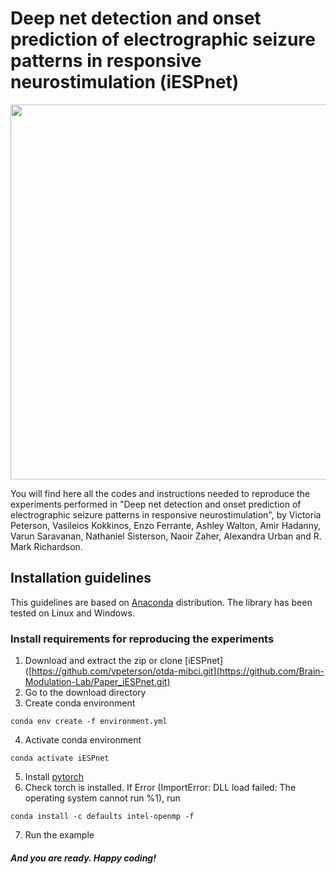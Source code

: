 # Deep net detection and onset prediction of electrographic seizure patterns in responsive neurostimulation (iESPnet)
<p align="center">
<img src="Images/OTDA_workflow.png" width="600">
</p>
You will find here all the codes and instructions needed to reproduce the experiments performed in "Deep net detection and onset prediction of electrographic seizure patterns in responsive neurostimulation", by Victoria Peterson, Vasileios Kokkinos, Enzo Ferrante, Ashley Walton, Amir Hadanny, Varun Saravanan, Nathaniel Sisterson, Naoir Zaher, Alexandra Urban and R. Mark Richardson.

## Installation guidelines
This guidelines are based on [Anaconda](https://www.anaconda.com/distribution/) distribution.
The library has been tested on Linux and Windows.

### Install requirements for reproducing the experiments
1. Download and extract the zip or clone [iESPnet]([https://github.com/vpeterson/otda-mibci.git](https://github.com/Brain-Modulation-Lab/Paper_iESPnet.git)
2. Go to the download directory
3. Create conda environment
```
conda env create -f environment.yml
```
4. Activate conda environment
```
conda activate iESPnet
```
5. Install [pytorch](https://pytorch.org/get-started/locally/) 
6. Check torch is installed. If Error (ImportError: DLL load failed: The operating system cannot run %1), run 
```
conda install -c defaults intel-openmp -f
```
7. Run the example

##### And you are ready. Happy coding!
